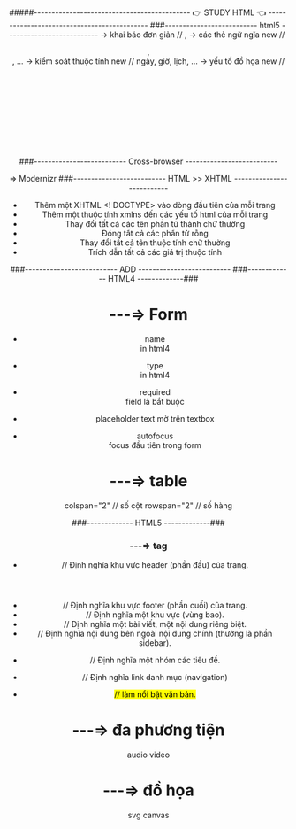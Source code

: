 #####-------------------------------------------- 👉 STUDY HTML 👈 --------------------------------------------
###-------------------------- html5 --------------------------
-> khai báo đơn giản         // <!DOCTYPE html>, <meta charset="UTF-8">
-> các thẻ ngữ ngĩa new      // <header>, <footer>, ...
-> kiểm soát thuộc tính new  // ngày, giờ, lịch, ...
-> yếu tố đồ họa new         // <svg>, <canvas>
-> yếu tố đa phương tiện new // <audio>, <video>

###-------------------------- Cross-browser --------------------------
<!--[if lt IE 9]>
  <script src="http://html5shiv.googlecode.com/svn/trunk/html5.js"></script>
<![endif]-->

=> Modernizr
###-------------------------- HTML >> XHTML --------------------------
- Thêm một XHTML <! DOCTYPE> vào dòng đầu tiên của mỗi trang
- Thêm một thuộc tính xmlns đến các yếu tố html của mỗi trang
- Thay đổi tất cả các tên phần tử thành chữ thường
- Đóng tất cả các phần tử rỗng
- Thay đổi tất cả tên thuộc tính chữ thường
- Trích dẫn tất cả các giá trị thuộc tính

###-------------------------- ADD --------------------------
###------------- HTML4 -------------###
# ---=> Form
- name        
  in html4

- type        
  in html4

- required    
  field là bắt buộc

- placeholder 
  text mờ trên textbox

- autofocus   
  focus đầu tiên trong form

# ---=> table
colspan="2" // số cột
rowspan="2" // số hàng

###------------- HTML5 -------------###
### ---=> tag
- <header>  // Định nghĩa khu vực header (phần đầu) của trang.
- <footer>  // Định nghĩa khu vực footer (phần cuối) của trang.
- <section> // Định nghĩa một khu vực (vùng bao).
- <article> // Định nghĩa một bài viết, một nội dung riêng biệt.

- <aside>   // Định nghĩa nội dung bên ngoài nội dung chính (thường là phần sidebar).
- <hgroup>  // Định nghĩa một nhóm các tiêu đề.
- <nav>     // Định nghĩa link danh mục (navigation)
- <mark>    // làm nổi bật văn bản.

# ---=> đa phương tiện
audio
video

# ---=> đồ họa
svg
canvas
